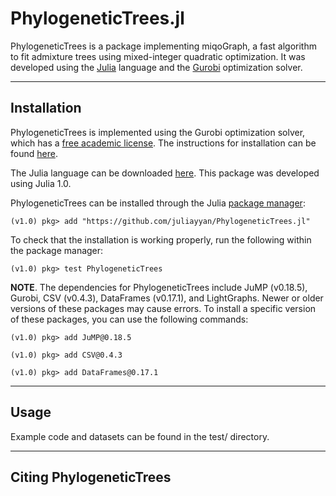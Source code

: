 # PhylogeneticTrees.jl

PhylogeneticTrees is a package implementing miqoGraph, a fast algorithm to fit admixture trees using mixed-integer quadratic optimization.  It was developed using the [Julia](http://julialang.org/) language and the [Gurobi](http://www.gurobi.com/) optimization solver.

----
## Installation

PhylogeneticTrees is implemented using the Gurobi optimization solver, which has a [free academic license](http://www.gurobi.com/registration/academic-license-reg).  The instructions for installation can be found [here](http://www.gurobi.com/documentation/).

The Julia language can be downloaded [here](https://julialang.org/downloads/).  This package was developed using Julia 1.0.

PhylogeneticTrees can be installed through the Julia [package manager](https://docs.julialang.org/en/v1/stdlib/Pkg/index.html):

```
(v1.0) pkg> add "https://github.com/juliayyan/PhylogeneticTrees.jl" 
```

To check that the installation is working properly, run the following within the package manager:

```
(v1.0) pkg> test PhylogeneticTrees
```

**NOTE**.  The dependencies for PhylogeneticTrees include JuMP (v0.18.5), Gurobi, CSV (v0.4.3), DataFrames (v0.17.1), and LightGraphs.  Newer or older versions of these packages may cause errors.  To install a specific version of these packages, you can use the following commands:

```
(v1.0) pkg> add JuMP@0.18.5
```

```
(v1.0) pkg> add CSV@0.4.3
```

```
(v1.0) pkg> add DataFrames@0.17.1
```

----
## Usage
Example code and datasets can be found in the test/ directory.

----
## Citing PhylogeneticTrees
